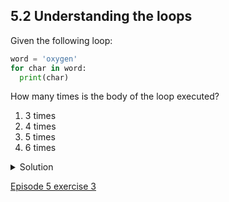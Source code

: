 ## 5.2 Understanding the loops

Given the following loop:
```python
word = 'oxygen'
for char in word:
  print(char)
```

How many times is the body of the loop executed?

1.  3 times
1.  4 times
1.  5 times
1.  6 times

<details>
  <summary>
  Solution
  </summary>

  The body of the loop is executed 6 times.

  </details>
  
  [Episode 5 exercise 3](episode5_ex3.md)
